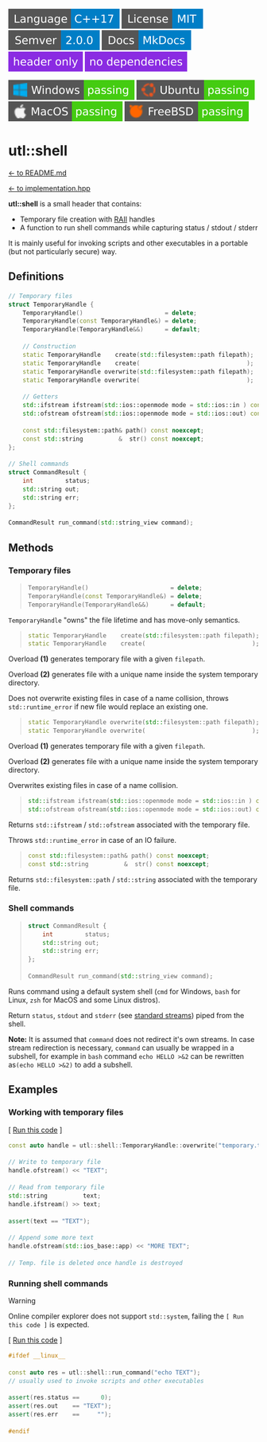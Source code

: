 [<img src ="images/badge_language_cpp_17.svg">](https://en.cppreference.com/w/cpp/17.html)
[<img src ="images/badge_license_mit.svg">](LICENSE.md)
[<img src ="images/badge_semver.svg">](guide_versioning.md)
[<img src ="images/badge_docs.svg">](https://dmitribogdanov.github.io/UTL/)
[<img src ="images/badge_header_only.svg">](https://en.wikipedia.org/wiki/Header-only)
[<img src ="images/badge_no_dependencies.svg">](https://github.com/DmitriBogdanov/UTL/tree/master/include/UTL)

[<img src ="images/badge_workflow_windows.svg">](https://github.com/DmitriBogdanov/UTL/actions/workflows/windows.yml)
[<img src ="images/badge_workflow_ubuntu.svg">](https://github.com/DmitriBogdanov/UTL/actions/workflows/ubuntu.yml)
[<img src ="images/badge_workflow_macos.svg">](https://github.com/DmitriBogdanov/UTL/actions/workflows/macos.yml)
[<img src ="images/badge_workflow_freebsd.svg">](https://github.com/DmitriBogdanov/UTL/actions/workflows/freebsd.yml)

# utl::shell

[<- to README.md](..)

[<- to implementation.hpp](../include/UTL/shell.hpp)

**utl::shell** is a small header that contains:

- Temporary file creation with [RAII](https://en.cppreference.com/w/cpp/language/raii.html) handles
- A function to run shell commands while capturing status / stdout / stderr

It is mainly useful for invoking scripts and other executables in a portable (but not particularly secure) way.

## Definitions

```cpp
// Temporary files
struct TemporaryHandle {
    TemporaryHandle()                       = delete;
    TemporaryHandle(const TemporaryHandle&) = delete;
    TemporaryHandle(TemporaryHandle&&)      = default;
    
    // Construction
    static TemporaryHandle    create(std::filesystem::path filepath);
    static TemporaryHandle    create(                              );
    static TemporaryHandle overwrite(std::filesystem::path filepath);
    static TemporaryHandle overwrite(                              );
    
    // Getters
    std::ifstream ifstream(std::ios::openmode mode = std::ios::in ) const;
    std::ofstream ofstream(std::ios::openmode mode = std::ios::out) const;
    
    const std::filesystem::path& path() const noexcept;
    const std::string          &  str() const noexcept;
};

// Shell commands
struct CommandResult {
    int         status;
    std::string out;
    std::string err;
};

CommandResult run_command(std::string_view command);
```

## Methods

### Temporary files

> ```cpp
> TemporaryHandle()                       = delete;
> TemporaryHandle(const TemporaryHandle&) = delete;
> TemporaryHandle(TemporaryHandle&&)      = default;
> ```

`TemporaryHandle` "owns" the file lifetime and has move-only semantics. 

> ```cpp
> static TemporaryHandle    create(std::filesystem::path filepath); // (1)
> static TemporaryHandle    create(                              ); // (2)
> ```

Overload **(1)** generates temporary file with a given `filepath`.

Overload **(2)** generates file with a unique name inside the system temporary directory.

Does not overwrite existing files in case of a name collision, throws `std::runtime_error` if new file would replace an existing one.

> ```cpp
> static TemporaryHandle overwrite(std::filesystem::path filepath); // (1)
> static TemporaryHandle overwrite(                              ); // (2)
> ```

Overload **(1)** generates temporary file with a given `filepath`.

Overload **(2)** generates file with a unique name inside the system temporary directory.

Overwrites existing files in case of a name collision.

> ```cpp
> std::ifstream ifstream(std::ios::openmode mode = std::ios::in ) const;
> std::ofstream ofstream(std::ios::openmode mode = std::ios::out) const;
> ```

Returns `std::ifstream` / `std::ofstream` associated with the temporary file.

Throws `std::runtime_error` in case of an IO failure.

> ```cpp
> const std::filesystem::path& path() const noexcept;
> const std::string          &  str() const noexcept;
> ```

Returns `std::filesystem::path` / `std::string` associated with the temporary file.

### Shell commands

> ```cpp
> struct CommandResult {
>     int         status;
>     std::string out;
>     std::string err;
> };
>
> CommandResult run_command(std::string_view command);
> ```

Runs command using a default system shell (`cmd` for Windows, `bash` for Linux, `zsh` for MacOS and some Linux distros).

Return `status`, `stdout` and `stderr` (see [standard streams](https://en.wikipedia.org/wiki/Standard_streams)) piped from the shell.

**Note:** It is assumed that `command` does not redirect it's own streams. In case stream redirection is necessary, `command` can usually be wrapped in a subshell, for example in `bash` command `echo HELLO >&2` can be rewritten as`(echo HELLO >&2)` to add a subshell.

## Examples

### Working with temporary files

[ [Run this code](https://godbolt.org/z/ovKooPsEd) ]

```cpp
const auto handle = utl::shell::TemporaryHandle::overwrite("temporary.txt");

// Write to temporary file
handle.ofstream() << "TEXT";

// Read from temporary file
std::string          text;
handle.ifstream() >> text;

assert(text == "TEXT");

// Append some more text
handle.ofstream(std::ios_base::app) << "MORE TEXT";

// Temp. file is deleted once handle is destroyed
```

### Running shell commands

> [!Warning]
> Online compiler explorer does not support `std::system`, failing the `[ Run this code ]` is expected.

[ [Run this code](https://godbolt.org/z/csnMvEc67) ]

```cpp
#ifdef __linux__

const auto res = utl::shell::run_command("echo TEXT");
// usually used to invoke scripts and other executables

assert(res.status ==      0);
assert(res.out    == "TEXT");
assert(res.err    ==     "");

#endif
```